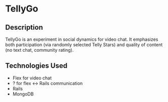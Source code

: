 TellyGo
=====

## Description

TellyGo is an experiment in social dynamics for video chat. It emphasizes both participation (via randomly selected Telly Stars) and quality of content (no text chat, community rating).

## Technologies Used

 * Flex for video chat
 * ? for flex <-> Rails communication
 * Rails
 * MongoDB
 
